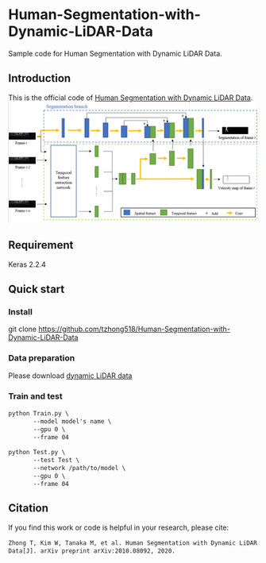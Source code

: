 # Human-Segmentation-with-Dynamic-LiDAR-Data
Sample code for Human Segmentation with Dynamic LiDAR Data.

## Introduction
This is the official code of [Human Segmentation with Dynamic LiDAR Data](https://arxiv.org/abs/2010.08092).
![image](https://github.com/tzhong518/Human-Segmentation-with-Dynamic-LiDAR-Data/blob/main/figures/structure.png)

## Requirement
Keras 2.2.4

## Quick start
### Install
git clone https://github.com/tzhong518/Human-Segmentation-with-Dynamic-LiDAR-Data
### Data preparation
Please download [dynamic LiDAR data](https://github.com/Likarian/AutomaticLabeledLiDARSequence)
### Train and test
```
python Train.py \
       --model model's name \
       --gpu 0 \
       --frame 04
```
```
python Test.py \
       --test Test \
       --network /path/to/model \
       --gpu 0 \
       --frame 04
```

## Citation
If you find this work or code is helpful in your research, please cite:
```
Zhong T, Kim W, Tanaka M, et al. Human Segmentation with Dynamic LiDAR Data[J]. arXiv preprint arXiv:2010.08092, 2020.
```

